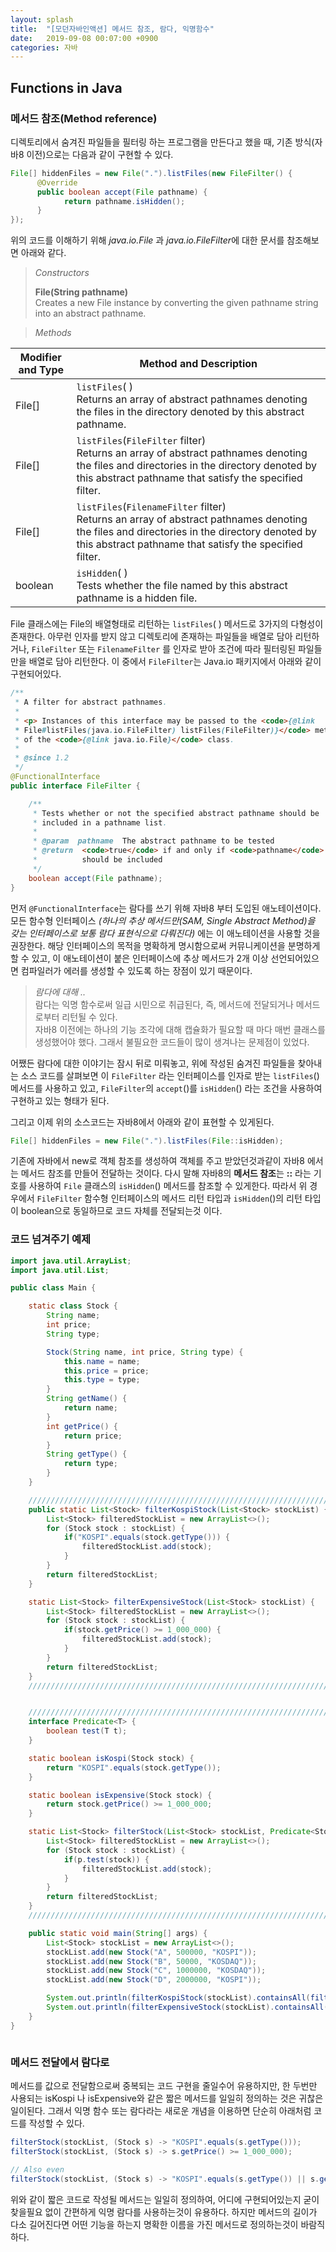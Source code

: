 ```yaml
---
layout: splash
title:  "[모던자바인액션] 메서드 참조, 람다, 익명함수"
date:   2019-09-08 00:07:00 +0900
categories: 자바
---
```


## Functions in Java
### 메서드 참조(Method reference)
디렉토리에서 숨겨진 파일들을 필터링 하는 프로그램을 만든다고 했을 때, 기존 방식(자바8 이전)으로는 다음과 같이 구현할 수 있다.

```Java
File[] hiddenFiles = new File(".").listFiles(new FileFilter() {
      @Override
      public boolean accept(File pathname) {
            return pathname.isHidden();
      }
});
```


위의 코드를 이해하기 위해 *java.io.File* 과 *java.io.FileFilter*에 대한 문서를 참조해보면 아래와 같다.
> *Constructors*  
>
> **File(String pathname)**  
> Creates a new File instance by converting the given pathname string into an abstract pathname.


 > *Methods*  

| Modifier and Type | Method and Description |
| ------------ | ----------- |
| File[] | `listFiles`( ) <br> Returns an array of abstract pathnames denoting the files in the directory denoted by this abstract pathname. |
| File[] | `listFiles`(`FileFilter` filter) <br> Returns an array of abstract pathnames denoting the files and directories in the directory denoted by this abstract pathname that satisfy the specified filter. |
| File[] | `listFiles`(`FilenameFilter` filter) <br> Returns an array of abstract pathnames denoting the files and directories in the directory denoted by this abstract pathname that satisfy the specified filter. |
| boolean | `isHidden`( ) <br> Tests whether the file named by this abstract pathname is a hidden file. |

File 클래스에는 File의 배열형태로 리턴하는 `listFiles`( ) 메서드로 3가지의 다형성이 존재한다. 아무런 인자를 받지 않고 디렉토리에 존재하는 파일들을 배열로 담아 리턴하거나, `FileFilter` 또는 `FilenameFilter` 를 인자로 받아 조건에 따라 필터링된 파일들만을 배열로 담아 리턴한다. 이 중에서 `FileFilter`는 Java.io 패키지에서 아래와 같이 구현되어있다. 

```java
/**
 * A filter for abstract pathnames.
 *
 * <p> Instances of this interface may be passed to the <code>{@link
 * File#listFiles(java.io.FileFilter) listFiles(FileFilter)}</code> method
 * of the <code>{@link java.io.File}</code> class.
 *
 * @since 1.2
 */
@FunctionalInterface
public interface FileFilter {

    /**
     * Tests whether or not the specified abstract pathname should be
     * included in a pathname list.
     *
     * @param  pathname  The abstract pathname to be tested
     * @return  <code>true</code> if and only if <code>pathname</code>
     *          should be included
     */
    boolean accept(File pathname);
}
```

먼저 `@FunctionalInterface`는 람다를 쓰기 위해 자바8 부터 도입된 애노테이션이다. 모든 함수형 인터페이스 *(하나의 추상 메서드만(SAM, Single Abstract Method)을 갖는 인터페이스로 보통 람다 표현식으로 다뤄진다)* 에는 이 애노테이션을 사용할 것을 권장한다. 해당 인터페이스의 목적을 명확하게 명시함으로써 커뮤니케이션을 분명하게 할 수 있고, 이 애노테이션이 붙은 인터페이스에 추상 메서드가 2개 이상 선언되어있으면 컴파일러가 에러를 생성할 수 있도록 하는 장점이 있기 때문이다. 

> *람다에 대해 ..*  
> 람다는 익명 함수로써 일급 시민으로 취급된다, 즉, 메서드에 전달되거나 메서드로부터 리턴될 수 있다.   
> 자바8 이전에는 하나의 기능 조각에 대해 캡슐화가 필요할 때 마다 매번  클래스를 생성했어야 했다. 그래서 불필요한 코드들이 많이 생겨나는 문제점이 있었다. 

어쨌든 람다에 대한 이야기는 잠시 뒤로 미뤄놓고, 위에 작성된 숨겨진 파일들을 찾아내는 소스 코드를 살펴보면 이 `FileFilter` 라는 인터페이스를 인자로 받는 `listFiles`() 메서드를 사용하고 있고, `FileFilter`의 `accept`()를 `isHidden`() 라는 조건을 사용하여 구현하고 있는 형태가 된다. 

그리고 이제 위의 소스코드는 자바8에서 아래와 같이 표현할 수 있게된다.

```java
File[] hiddenFiles = new File(".").listFiles(File::isHidden);
```
기존에 자바에서 new로 객체 참조를 생성하여 객체를 주고 받았던것과같이 자바8 에서는 메서드 참조를 만들어 전달하는 것이다. 다시 말해 자바8의 **메서드 참조**는 **::** 라는 기호를 사용하여 `File` 클래스의 `isHidden`() 메서드를 참조할 수 있게한다. 따라서 위 경우에서 `FileFilter` 함수형 인터페이스의 메서드 리턴 타입과 `isHidden`()의 리턴 타입이 boolean으로 동일하므로 코드 자체를 전달되는것 이다. 

### 코드 넘겨주기 예제

```java
import java.util.ArrayList;
import java.util.List;

public class Main {

    static class Stock {
        String name;
        int price;
        String type;

        Stock(String name, int price, String type) {
            this.name = name;
            this.price = price;
            this.type = type;
        }
        String getName() {
            return name;
        }
        int getPrice() {
            return price;
        }
        String getType() {
            return type;
        }
    }

    /////////////////////////////////////////////////////////////////////////// Old style --->
    public static List<Stock> filterKospiStock(List<Stock> stockList) {
        List<Stock> filteredStockList = new ArrayList<>();
        for (Stock stock : stockList) {
            if("KOSPI".equals(stock.getType())) {
                filteredStockList.add(stock);
            }
        }
        return filteredStockList;
    }

    static List<Stock> filterExpensiveStock(List<Stock> stockList) {
        List<Stock> filteredStockList = new ArrayList<>();
        for (Stock stock : stockList) {
            if(stock.getPrice() >= 1_000_000) {
                filteredStockList.add(stock);
            }
        }
        return filteredStockList;
    }
    /////////////////////////////////////////////////////////////////////////// Old style <---


    /////////////////////////////////////////////////////////////////////////// Modern style --->
    interface Predicate<T> {
        boolean test(T t);
    }

    static boolean isKospi(Stock stock) {
        return "KOSPI".equals(stock.getType());
    }

    static boolean isExpensive(Stock stock) {
        return stock.getPrice() >= 1_000_000;
    }

    static List<Stock> filterStock(List<Stock> stockList, Predicate<Stock> p) {
        List<Stock> filteredStockList = new ArrayList<>();
        for (Stock stock : stockList) {
            if(p.test(stock)) {
                filteredStockList.add(stock);
            }
        }
        return filteredStockList;
    }
    /////////////////////////////////////////////////////////////////////////// Modern style <---

    public static void main(String[] args) {
        List<Stock> stockList = new ArrayList<>();
        stockList.add(new Stock("A", 500000, "KOSPI"));
        stockList.add(new Stock("B", 50000, "KOSDAQ"));
        stockList.add(new Stock("C", 1000000, "KOSDAQ"));
        stockList.add(new Stock("D", 2000000, "KOSPI"));

        System.out.println(filterKospiStock(stockList).containsAll(filterStock(stockList, Main::isKospi))); // True
        System.out.println(filterExpensiveStock(stockList).containsAll(filterStock(stockList, Main::isExpensive))); // True
    }
}



```

### 메서드 전달에서 람다로

메서드를 값으로 전달함으로써 중복되는 코드 구현을 줄일수어 유용하지만, 한 두번만 사용되는 isKospi 나 isExpensive와 같은 짧은 메서드를 일일히 정의하는 것은 귀찮은 일이된다. 그래서 익명 함수 또는 람다라는 새로운 개념을 이용하면 단순히 아래처럼 코드를 작성할 수 있다.

```java
filterStock(stockList, (Stock s) -> "KOSPI".equals(s.getType()));
filterStock(stockList, (Stock s) -> s.getPrice() >= 1_000_000);

// Also even
filterStock(stockList, (Stock s) -> "KOSPI".equals(s.getType()) || s.getPrice() >= 1_000_000);
```

위와 같이 짧은 코드로 작성될 메서드는 일일히 정의하여, 어디에 구현되어있는지 굳이 찾을필요 없이 간편하게 익명 람다를 사용하는것이 유용하다. 하지만 메서드의 길이가 다소 길어진다면 어떤 기능을 하는지 명확한 이름을 가진 메서드로 정의하는것이 바람직하다.
